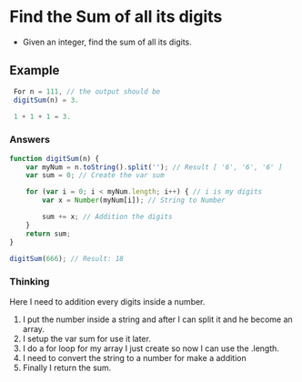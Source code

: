 # Find the Sum of all its digits

- Given an integer, find the sum of all its digits.

## Example
```javascript
 For n = 111, // the output should be
 digitSum(n) = 3.

 1 + 1 + 1 = 3.
 ```

### Answers

```javascript
function digitSum(n) {
	var myNum = n.toString().split(''); // Result [ '6', '6', '6' ]
	var sum = 0; // Create the var sum

	for (var i = 0; i < myNum.length; i++) { // i is my digits
		var x = Number(myNum[i]); // String to Number

		sum += x; // Addition the digits
	}
	return sum;
}

digitSum(666); // Result: 18
```

### Thinking

Here I need to addition every digits inside a number.

1. I put the number inside a string and after I can split it and he become an array.
2. I setup the var sum for use it later.
3. I do a for loop for my array I just create so now I can use the .length.
4. I need to convert the string to a number for make a addition
5. Finally I return the sum.

